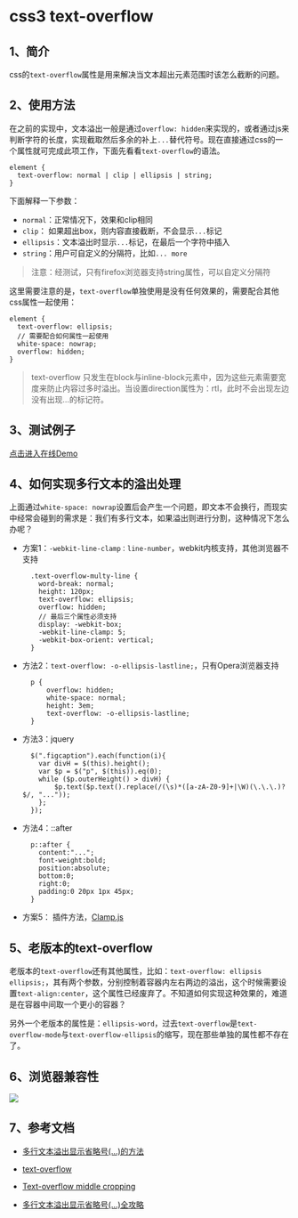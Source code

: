 # css3 text-overflow

## 1、简介

css的`text-overflow`属性是用来解决当文本超出元素范围时该怎么截断的问题。

## 2、使用方法

在之前的实现中，文本溢出一般是通过`overflow: hidden`来实现的，或者通过js来判断字符的长度，实现截取然后多余的补上`...`替代符号。现在直接通过css的一个属性就可完成此项工作，下面先看看`text-overflow`的语法。

    element {
      text-overflow: normal | clip | ellipsis | string;
    }

下面解释一下参数：

  * `normal`：正常情况下，效果和clip相同
  * `clip`： 如果超出box，则内容直接截断，不会显示`...`标记
  * `ellipsis`：文本溢出时显示`...`标记，在最后一个字符中插入
  * `string`：用户可自定义的分隔符，比如`... more`

> 注意：经测试，只有firefox浏览器支持string属性，可以自定义分隔符

这里需要注意的是，`text-overflow`单独使用是没有任何效果的，需要配合其他css属性一起使用：

    element {
      text-overflow: ellipsis;
      // 需要配合如何属性一起使用
      white-space: nowrap;
      overflow: hidden;
    }

> text-overflow 只发生在block与inline-block元素中，因为这些元素需要宽度来防止内容过多时溢出。当设置direction属性为：rtl，此时不会出现左边没有出现...的标记符。

## 3、测试例子

[点击进入在线Demo](http://htmlpreview.github.io/?https://github.com/Gavin-YYC/html5demos/blob/master/css3-text-overflow.html)

## 4、如何实现多行文本的溢出处理

上面通过`white-space: nowrap`设置后会产生一个问题，即文本不会换行，而现实中经常会碰到的需求是：我们有多行文本，如果溢出则进行分割，这种情况下怎么办呢？

* 方案1：`-webkit-line-clamp：line-number`，webkit内核支持，其他浏览器不支持

        .text-overflow-multy-line {
          word-break: normal;
          height: 120px;
          text-overflow: ellipsis;
          overflow: hidden;
          // 最后三个属性必须支持
          display: -webkit-box;
          -webkit-line-clamp: 5;
          -webkit-box-orient: vertical;
        }

* 方法2：`text-overflow: -o-ellipsis-lastline;`，只有Opera浏览器支持

        p {
            overflow: hidden;
            white-space: normal;
            height: 3em;
            text-overflow: -o-ellipsis-lastline;
        }

* 方法3：jquery

        $(".figcaption").each(function(i){
          var divH = $(this).height();
          var $p = $("p", $(this)).eq(0);
          while ($p.outerHeight() > divH) {
              $p.text($p.text().replace(/(\s)*([a-zA-Z0-9]+|\W)(\.\.\.)?$/, "..."));
          };
        });

* 方法4：::after

        p::after {
          content:"...";
          font-weight:bold;
          position:absolute;
          bottom:0;
          right:0;
          padding:0 20px 1px 45px;
        }

* 方案5： 插件方法，[Clamp.js](https://github.com/josephschmitt/Clamp.js)


## 5、老版本的text-overflow

老版本的`text-overflow`还有其他属性，比如：`text-overflow: ellipsis ellipsis;`，其有两个参数，分别控制着容器内左右两边的溢出，这个时候需要设置`text-align:center`，这个属性已经废弃了。不知道如何实现这种效果的，难道是在容器中间取一个更小的容器？

另外一个老版本的属性是：`ellipsis-word`，过去`text-overflow`是`text-overflow-mode`与`text-overflow-ellipsis`的缩写，现在那些单独的属性都不存在了。

## 6、浏览器兼容性

![](http://7mj4a6.com1.z0.glb.clouddn.com/362468298.png)

## 7、参考文档

* [多行文本溢出显示省略号(...)的方法](http://c7sky.com/text-overflow-ellipsis-on-multiline-text.html)

* [text-overflow](https://css-tricks.com/almanac/properties/t/text-overflow/)

* [Text-overflow middle cropping](https://www.w3.org/wiki/Text-overflow_middle_cropping)

* [多行文本溢出显示省略号(…)全攻略](http://www.css88.com/archives/5206)
